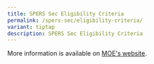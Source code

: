 ```yaml
---
title: SPERS Sec Eligibility Criteria
permalink: /spers-sec/eligibility-criteria/
variant: tiptap
description: SPERS Sec Eligibility Criteria
---
```

<p>More information is available on <a href="https://www.moe.gov.sg/returning-singaporeans/secondary/spers/apply" rel="noopener nofollow" target="_blank">MOE's website</a>.</p>